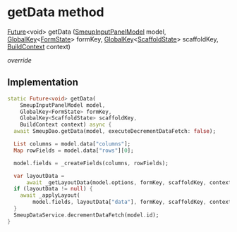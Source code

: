 


# getData method








[Future](https://api.flutter.dev/flutter/dart-async/Future-class.html)&lt;void> getData
([SmeupInputPanelModel](../../smeup_models_widgets_smeup_inputpanel_model/SmeupInputPanelModel-class.md) model, [GlobalKey](https://api.flutter.dev/flutter/widgets/GlobalKey-class.html)&lt;[FormState](https://api.flutter.dev/flutter/widgets/FormState-class.html)> formKey, [GlobalKey](https://api.flutter.dev/flutter/widgets/GlobalKey-class.html)&lt;[ScaffoldState](https://api.flutter.dev/flutter/material/ScaffoldState-class.html)> scaffoldKey, [BuildContext](https://api.flutter.dev/flutter/widgets/BuildContext-class.html) context)

_override_






## Implementation

```dart
static Future<void> getData(
    SmeupInputPanelModel model,
    GlobalKey<FormState> formKey,
    GlobalKey<ScaffoldState> scaffoldKey,
    BuildContext context) async {
  await SmeupDao.getData(model, executeDecrementDataFetch: false);

  List columns = model.data["columns"];
  Map rowFields = model.data["rows"][0];

  model.fields = _createFields(columns, rowFields);

  var layoutData =
      await _getLayoutData(model.options, formKey, scaffoldKey, context);
  if (layoutData != null) {
    await _applyLayout(
        model.fields, layoutData["data"], formKey, scaffoldKey, context);
  }
  SmeupDataService.decrementDataFetch(model.id);
}
```







